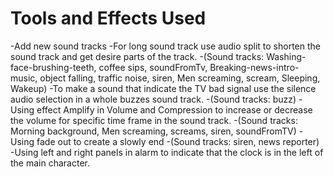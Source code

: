 # Tools and Effects Used
-Add new sound tracks
-For long sound track use audio split to shorten the sound track and get desire parts of the track.
    -(Sound tracks: Washing-face-brushing-teeth, coffee sips, soundFromTv, Breaking-news-intro-music, object falling, traffic noise, siren, Men screaming, scream, Sleeping, Wakeup) 
-To make a sound that indicate the TV bad signal use the silence audio selection in a whole buzzes sound track.
    -(Sound tracks: buzz)
-Using effect Amplify in Volume and Compression to increase or decrease the volume for specific time frame in the sound track.
    -(Sound tracks: Morning background, Men screaming, screams, siren, soundFromTV)
-Using fade out to create a slowly end
    -(Sound tracks: siren, news reporter)
-Using left and right panels in alarm to indicate that the clock is in the left of the main character. 

